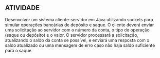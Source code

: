 ## ATIVIDADE

Desenvolver um sistema cliente-servidor em Java utilizando sockets para simular operações bancárias de depósito e saque.
O cliente deverá enviar uma solicitação ao servidor com o número da conta, o tipo de operação (saque ou depósito) e o valor. 
O servidor processará a solicitação, atualizando o saldo da conta se possível, e enviará uma resposta com o saldo atualizado 
ou uma mensagem de erro caso não haja saldo suficiente para o saque.
